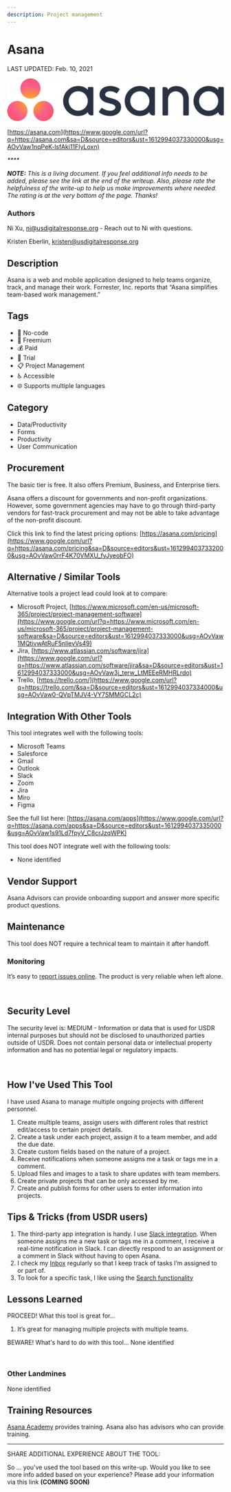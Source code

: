 ```yaml
---
description: Project management
---
```


# Asana

LAST UPDATED: Feb. 10,  2021

![](.gitbook/assets/asana.png)

[https://asana.com](https://www.google.com/url?q=https://asana.com&sa=D&source=editors&ust=1612994037330000&usg=AOvVaw1nqPeK-lsfAki11FIyLoxn) 

_\*\*\*\*_

_**NOTE:** This is a living document. If you feel additional info needs to be added, please see the link at the end of the writeup. Also, please rate the helpfulness of the write-up to help us make improvements where needed. The rating is at the very bottom of the page. Thanks!_

### Authors <a id="h.90yeurmkrgno"></a>

Ni Xu, [ni@usdigitalresponse.org](mailto:ni@usdigitalresponse.org) - Reach out to Ni with questions.

Kristen Eberlin, [kristen@usdigitalresponse.org](mailto:kristen@usdigitalresponse.org) 

## Description <a id="h.7w7zez36b1wy"></a>

Asana is a web and mobile application designed to help teams organize, track, and manage their work. Forrester, Inc. reports that “Asana simplifies team-based work management.”

## Tags <a id="h.6mnfw9pne09c"></a>

* 🌈 No-code
* 💸 Freemium
* 💰 Paid
* 🥁 Trial
* 📋 Project Management
* ♿ Accessible
* 🌐 Supports multiple languages

## Category <a id="h.275oysyrlu3w"></a>

* Data/Productivity
* Forms
* Productivity
* User Communication

## Procurement <a id="h.vrqjenfsjq1q"></a>

The basic tier is free. It also offers Premium, Business, and Enterprise tiers.

Asana offers a discount for governments and non-profit organizations. However, some government agencies may have to go through third-party vendors for fast-track procurement and may not be able to take advantage of the non-profit discount.

Click this link to find the latest pricing options: [https://asana.com/pricing](https://www.google.com/url?q=https://asana.com/pricing&sa=D&source=editors&ust=1612994037332000&usg=AOvVaw0rrF4K70VMXU_fyJyeobFO) 

## Alternative / Similar Tools <a id="h.ru44st8agyw1"></a>

‌Alternative tools a project lead could look at to compare:

* Microsoft Project, [https://www.microsoft.com/en-us/microsoft-365/project/project-management-software](https://www.google.com/url?q=https://www.microsoft.com/en-us/microsoft-365/project/project-management-software&sa=D&source=editors&ust=1612994037333000&usg=AOvVaw1MQtivwAtRuF5nlievVs49)
* Jira, [https://www.atlassian.com/software/jira](https://www.google.com/url?q=https://www.atlassian.com/software/jira&sa=D&source=editors&ust=1612994037333000&usg=AOvVaw3j_terw_LtMEEeRMHRLrdo) 
* Trello, [https://trello.com/](https://www.google.com/url?q=https://trello.com/&sa=D&source=editors&ust=1612994037334000&usg=AOvVaw0-QVpTMJV4-VY7SMMGCL2c) 

## Integration With Other Tools <a id="h.ojoayjospnj2"></a>

This tool integrates well with the following tools:

* ‌Microsoft Teams
* Salesforce
* Gmail
* Outlook
* Slack
* Zoom
* Jira
* Miro
* Figma

See the full list here: [https://asana.com/apps](https://www.google.com/url?q=https://asana.com/apps&sa=D&source=editors&ust=1612994037335000&usg=AOvVaw1s91Ld7fpyV_C8crJzqWPK) 

This tool does NOT integrate well with the following tools:

* None identified

## Vendor Support <a id="h.e50orjda7y75"></a>

‌Asana Advisors can provide onboarding support and answer more specific product questions.

## Maintenance <a id="h.fk85mkv3i8oh"></a>

This tool does NOT require a technical team to maintain it after handoff.

### Monitoring <a id="h.mkbsvjvtwwdv"></a>

It’s easy to [report issues online](https://www.google.com/url?q=https://forum.asana.com/t/how-to-report-a-bug/37734&sa=D&source=editors&ust=1612994037336000&usg=AOvVaw3TRF3iIgkW030FigQq9M7Z). The product is very reliable when left alone.

‌

## Security Level <a id="h.wp27bo5hatdz"></a>

The security level is: MEDIUM  - Information or data that is used for USDR internal purposes but should not be disclosed to unauthorized parties outside of USDR. Does not contain personal data or intellectual property information and has no potential legal or regulatory impacts.

‌

## How I've Used This Tool <a id="h.flwakkvuwzba"></a>

I have used Asana to manage multiple ongoing projects with different personnel.

1. Create multiple teams, assign users with different roles that restrict edit/access to certain project details.
2. Create a task under each project, assign it to a team member, and add the due date.
3. Create custom fields based on the nature of a project.
4. Receive notifications when someone assigns me a task or tags me in a comment.
5. Upload files and images to a task to share updates with team members.
6. Create private projects that can be only accessed by me.
7. Create and publish forms for other users to enter information into projects.

## Tips & Tricks \(from USDR users\) <a id="h.doc1gn3ys4e6"></a>

1. The third-party app integration is handy. I use [Slack integration](https://www.google.com/url?q=https://asana.com/apps&sa=D&source=editors&ust=1612994037338000&usg=AOvVaw3iWJXokR0e0xb3NkhHn2vZ). When someone assigns me a new task or tags me in a comment, I receive a real-time notification in Slack. I can directly respond to an assignment or a comment in Slack without having to open Asana.
2. I check my [Inbox](https://www.google.com/url?q=https://asana.com/guide/help/fundamentals/inbox&sa=D&source=editors&ust=1612994037338000&usg=AOvVaw2_PJbuUG226CY5RhHb5jBm) regularly so that I keep track of tasks I’m assigned to or part of.  
3. To look for a specific task, I like using the [Search functionality](https://www.google.com/url?q=https://asana.com/guide/help/fundamentals/search&sa=D&source=editors&ust=1612994037339000&usg=AOvVaw0DZplP1YODoNBZlaT_KvGe)

## Lessons Learned <a id="h.9j1dk9qzdv6e"></a>

PROCEED! What this tool is great for...

1. It’s great for managing multiple projects with multiple teams.

BEWARE! What's hard to do with this tool… None identified

‌

### Other Landmines <a id="h.595aawa0ekya"></a>

None identified

## Training Resources <a id="h.jjhr8ylgtcxa"></a>

[‌Asana Academy](https://www.google.com/url?q=https://academy.asana.com/&sa=D&source=editors&ust=1612994037340000&usg=AOvVaw2g9DFUtRyYlUFHKWYuxuYN) provides training. Asana also has advisors who can provide training.

--------------------------------------------------------------------------------------------------------------------

SHARE ADDITIONAL EXPERIENCE ABOUT THE TOOL:

So … you’ve used the tool based on this write-up. Would you like to see more info added based on your experience? Please add your information via this link **\(COMING SOON\)**

